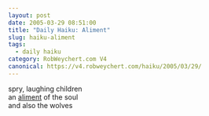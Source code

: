 ```yaml
---
layout: post
date: 2005-03-29 08:51:00
title: "Daily Haiku: Aliment"
slug: haiku-aliment
tags:
  - daily haiku
category: RobWeychert.com V4
canonical: https://v4.robweychert.com/haiku/2005/03/29/
---
```


spry, laughing children  
an [aliment](http://dictionary.reference.com/wordoftheday/archive/2005/03/29.html) of the soul  
and also the wolves